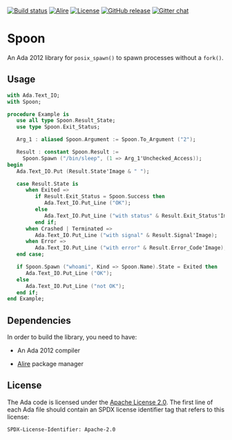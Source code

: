 [![Build status](https://github.com/onox/spoon/actions/workflows/build.yaml/badge.svg)](https://github.com/onox/spoon/actions/workflows/build.yaml)
[![Alire](https://img.shields.io/endpoint?url=https://alire.ada.dev/badges/spoon.json)](https://alire.ada.dev/crates/spoon.html)
[![License](https://img.shields.io/github/license/onox/spoon.svg?color=blue)](https://github.com/onox/spoon/blob/master/LICENSE)
[![GitHub release](https://img.shields.io/github/release/onox/spoon.svg)](https://github.com/onox/spoon/releases/latest)
[![Gitter chat](https://badges.gitter.im/gitterHQ/gitter.svg)](https://gitter.im/ada-lang/Lobby)

# Spoon

An Ada 2012 library for `posix_spawn()` to spawn processes without a `fork()`.

## Usage

```ada
with Ada.Text_IO;
with Spoon;

procedure Example is
   use all type Spoon.Result_State;
   use type Spoon.Exit_Status;

   Arg_1 : aliased Spoon.Argument := Spoon.To_Argument ("2");

   Result : constant Spoon.Result :=
     Spoon.Spawn ("/bin/sleep", (1 => Arg_1'Unchecked_Access));
begin
   Ada.Text_IO.Put (Result.State'Image & " ");

   case Result.State is
      when Exited =>
         if Result.Exit_Status = Spoon.Success then
            Ada.Text_IO.Put_Line ("OK");
         else
            Ada.Text_IO.Put_Line ("with status" & Result.Exit_Status'Image);
         end if;
      when Crashed | Terminated =>
         Ada.Text_IO.Put_Line ("with signal" & Result.Signal'Image);
      when Error =>
         Ada.Text_IO.Put_Line ("with error" & Result.Error_Code'Image);
   end case;

   if Spoon.Spawn ("whoami", Kind => Spoon.Name).State = Exited then
      Ada.Text_IO.Put_Line ("OK");
   else
      Ada.Text_IO.Put_Line ("not OK");
   end if;
end Example;
```

## Dependencies

In order to build the library, you need to have:

 * An Ada 2012 compiler

 * [Alire][url-alire] package manager

## License

The Ada code is licensed under the [Apache License 2.0][url-apache].
The first line of each Ada file should contain an SPDX license identifier tag that
refers to this license:

    SPDX-License-Identifier: Apache-2.0

  [url-alire]: https://alire.ada.dev/
  [url-apache]: https://opensource.org/licenses/Apache-2.0
